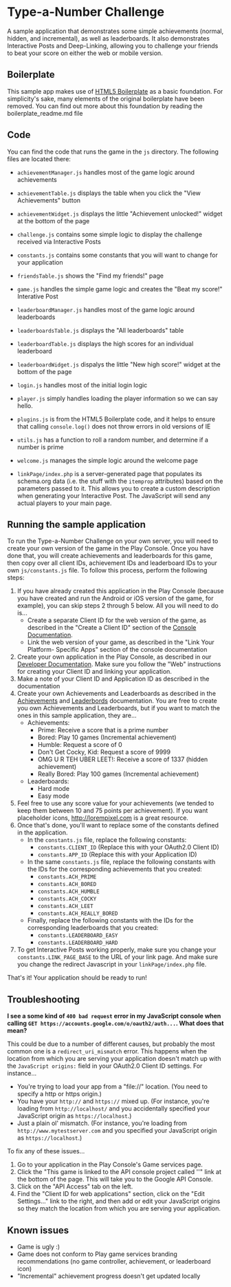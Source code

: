 # Type-a-Number Challenge

A sample application that demonstrates some simple achievements (normal, hidden,
and incremental), as well as leaderboards. It also demonstrates Interactive
Posts and Deep-Linking, allowing you to challenge your friends to beat your
score on either the web or mobile version.

## Boilerplate

This sample app makes use of [HTML5 Boilerplate](http://html5boilerplate.com)
as a basic foundation. For simplicity's sake, many elements of the original
boilerplate have been removed. You can find out more about this foundation by
reading the boilerplate_readme.md file

## Code

You can find the code that runs the game in the `js` directory. The following
files are located there:

* `achievementManager.js` handles most of the game logic around achievements
* `achievementTable.js` displays the table when you click the "View Achievements"
  button
* `achievementWidget.js` displays the little "Achievement unlocked!" widget at
  the bottom of the page
* `challenge.js` contains some simple logic to display the challenge received
  via Interactive Posts
* `constants.js` contains some constants that you will want to change for your
  application
* `friendsTable.js` shows the "Find my friends!" page
* `game.js` handles the simple game logic and creates the "Beat my score!"
 Interative Post
* `leaderboardManager.js` handles most of the game logic around leaderboards
* `leaderboardsTable.js` displays the "All leaderboards" table
* `leaderboardTable.js` displays the high scores for an individual leaderboard
* `leaderboardWidget.js` dispalys the little "New high score!" widget at the
bottom of the page
* `login.js` handles most of the initial login logic
* `player.js` simply handles loading the player information so we can say hello.
* `plugins.js` is from the HTML5 Boilerplate code, and it helps to ensure that
  calling `console.log()` does not throw errors in old versions of IE
* `utils.js` has a function to roll a random number, and determine if a number
  is prime
* `welcome.js` manages the simple logic around the welcome page

* `linkPage/index.php` is a server-generated page that populates its schema.org
data (i.e. the stuff with the `itemprop` attributes) based on the parameters
passed to it. This allows you to create a custom description when
generating your Interactive Post. The JavaScript will send any actual players
to your main page.

## Running the sample application

To run the Type-a-Number Challenge on your own server, you will need to create
your own version of the game in the Play Console. Once you have done that,
you will create achievements and leaderboards for this game, then copy over
all client IDs, achievement IDs and leaderboard IDs to your own
`js/constants.js` file. To follow this process, perform the following steps:

1. If you have already created this application in the Play Console (because you
have created and run the Android or iOS version of the game, for example), you can
skip steps 2 through 5 below. All you will need to do is...
    * Create a separate Client ID for the web version of the game, as described in
    the "Create a Client ID" section of the [Console Documentation](https://developers.google.com/games/partners/console/).
    * Link the web version of your game, as described in the "Link Your Platform-
    Specific Apps" section of the console documentation
2. Create your own application in the Play Console, as described in our [Developer
Documentation](https://developers.google.com/games/partners/console/). Make
sure you follow the "Web" instructions for creating your Client ID and linking
your application.
3. Make a note of your Client ID and Application ID as described in the
documentation
4. Create your own Achievements and Leaderboards as described in the
[Achievements](https://developers.google.com/games/partners/common/concepts/achievements)
and [Leaderbords](https://developers.google.com/games/partners/common/concepts/leaderboards)
documentation. You are free to create you own Achievements and Leaderboards,
but if you want to match the ones in this sample application, they are...
    * Achievements:
        * Prime: Receive a score that is a prime number
        * Bored: Play 10 games (Incremental achievement)
        * Humble: Request a score of 0
        * Don't Get Cocky, Kid: Request a score of 9999
        * OMG U R TEH UBER LEET!: Receive a score of 1337 (hidden achievement)
        * Really Bored: Play 100 games (Incremental achievement)
    * Leaderboards:
        * Hard mode
        * Easy mode
5. Feel free to use any score value for your achievements (we tended to keep
them between 10 and 75 points per achievement). If you want placeholder icons,
<http://lorempixel.com> is a great resource.
6. Once that's done, you'll want to replace some of the constants defined in the
application.
    * In the `constants.js` file, replace the following constants:
        * `constants.CLIENT_ID` (Replace this with your OAuth2.0 Client ID)
        * `constants.APP_ID` (Replace this with your Application ID)
    * In the same `constants.js` file, replace the following constants with the
    IDs for the corresponding achievements that you created:
        * `constants.ACH_PRIME`
        * `constants.ACH_BORED`
        * `constants.ACH_HUMBLE`
        * `constants.ACH_COCKY`
        * `constants.ACH_LEET`
        * `constants.ACH_REALLY_BORED`
    * Finally, replace the following constants with the IDs for the
    corresponding leaderboards that you created:
        * `constants.LEADERBOARD_EASY`
        * `constants.LEADERBOARD_HARD`
7. To get Interactive Posts working properly, make sure you change your
`constants.LINK_PAGE_BASE` to the URL of your link page. And make sure you
change the redirect Javascript in your `linkPage/index.php` file.

That's it! Your application should be ready to run!

## Troubleshooting

**I see a some kind of `400 bad request` error in my JavaScript console when
calling `GET https://accounts.google.com/o/oauth2/auth...`. What does that
mean?**

This could be due to a number of different causes, but probably the most
common one is a `redirect_uri_mismatch` error. This happens when the location
from which you are serving your application doesn't match up with the
`JavaScript origins:` field in your OAuth2.0 Client ID settings. For instance...

 * You're trying to load your app from a "file://" location. (You need to specify
 a http or https origin.)
 * You have your `http://` and `https://` mixed up. (For instance, you're loading
 from `http://localhost/` and you accidentally specified your JavaScript origin as
 `https://localhost`.)
 * Just a plain ol' mismatch. (For instance, you're loading from `http://www.mytestserver.com`
 and you specified your JavaScript origin as `https://localhost`.)

To fix any of these issues...

1. Go to your application in the Play Console's Game services page.
2. Click the "This game is linked to the API console project called '<Your app
name>'" link at the bottom of the page. This will take you to the Google
API Console.
3. Click on the "API Access" tab on the left.
4. Find the "Client ID for web applications" section, click on the "Edit Settings..."
link to the right, and then add or edit your JavaScript origins so they match
the location from which you are serving your application.

## Known issues

* Game is ugly :)
* Game does not conform to Play game services branding recommendations
  (no game controller, achievement, or leaderboard icon)
* "Incremental" achievement progress doesn't get updated locally


